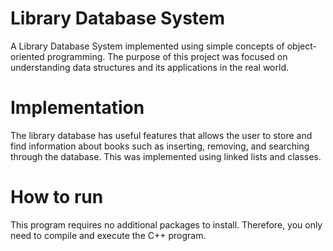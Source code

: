 # Library Database System
A Library Database System implemented using simple concepts of object-oriented programming. The purpose of this project was focused on understanding data structures and its applications in the real world.

# Implementation
The library database has useful features that allows the user to store and find information about books such as inserting, removing, and searching through the database. This was implemented using linked lists and classes.

# How to run
This program requires no additional packages to install. Therefore, you only need to compile and execute the C++ program.
